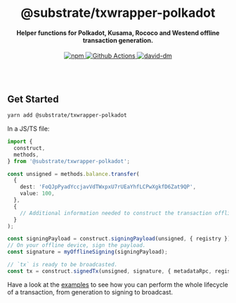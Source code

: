 <br /><br />

<h1 align="center">@substrate/txwrapper-polkadot</h1>
<h4 align="center">Helper functions for Polkadot, Kusama, Rococo and Westend offline transaction generation.</h4>

<p align="center">
  <a href="https://www.npmjs.com/package/@substrate/txwrapper">
    <img alt="npm" src="https://img.shields.io/npm/v/@substrate/txwrapper-polkadot.svg" />
  </a>
  <a href="https://github.com/paritytech/txwrapper/actions">
    <img alt="Github Actions" src="https://github.com/paritytech/txwrapper/workflows/pr/badge.svg" />
  </a>
  <a href="https://david-dm.org/paritytech/txwrapper">
    <img alt="david-dm" src="https://img.shields.io/david/paritytech/txwrapper.svg" />
  </a>
</p>

<br /><br />


## Get Started

```bash
yarn add @substrate/txwrapper-polkadot
```

In a JS/TS file:

```typescript
import {
  construct,
  methods,
} from '@substrate/txwrapper-polkadot';

const unsigned = methods.balance.transfer(
  {
    dest: 'FoQJpPyadYccjavVdTWxpxU7rUEaYhfLCPwXgkfD6Zat9QP',
    value: 100,
  },
  {
    // Additional information needed to construct the transaction offline.
  }
);

const signingPayload = construct.signingPayload(unsigned, { registry });
// On your offline device, sign the payload.
const signature = myOfflineSigning(signingPayload);

// `tx` is ready to be broadcasted.
const tx = construct.signedTx(unsigned, signature, { metadataRpc, registry });
```

Have a look at the [examples](/packages/txwrapper-examples/README.md) to see how you can perform the whole lifecycle of a transaction, from generation to signing to broadcast.

